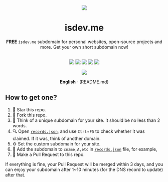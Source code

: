<div align="center">
<a href="https://github.com/"><img src="/cover.png"></a>
<h1>isdev.me</h1>

**FREE** `isdev.me` subdomain for personal websites, open-source projects and more. Get your own short subdomain now!<br><br>

[![](https://img.shields.io/badge/license-MIT-%23EFEFEF?style=flat-square&logoColor=white&labelColor=black)](/LICENSE)
[![](https://img.shields.io/github/issues-pr-closed-raw/katorlys/rweb.site?style=flat-square&logoColor=white&label=applications&labelColor=black&color=%2379E096)](https://github.com/katorlys/rweb.site/pulls)
[![](https://img.shields.io/github/contributors-anon/katorlys/rweb.site?style=flat-square&logoColor=white&label=applicants&labelColor=black&color=%23FFC868)](https://github.com/katorlys/rweb.site/graphs/contributors)
[![](https://img.shields.io/github/commit-activity/m/katorlys/rweb.site?style=flat-square&logoColor=white&label=frequency&labelColor=black&color=%2377CCF6)](https://github.com/katorlys/rweb.site/pulse/monthly)
[![](https://img.shields.io/github/stars/katorlys/rweb.site?style=flat-square&logoColor=white&label=stars&labelColor=black&color=%23FF97A8)](https://github.com/katorlys/rweb.site/stargazers)

[![](https://img.shields.io/badge/Donate-for%20registrar%20fees-%23FF96EE?style=flat-square&logo=buymeacoffee&logoColor=white&labelColor=black)](https://www.buymeacoffee.com/katorly)

**English** · (README.md)

</div>


## How to get one?
1. 🌟 Star this repo.
2. 🍴 Fork this repo.
3. 🧠 Think of a unique subdomain for your site. It should be no less than 2 words. 
4. 🔍 Open [`records.json`](/records.json), and use `Ctrl`+`F5` to check whether it was claimed. If it was, think of another domain.
5. ⚙️ Set the custom subdomain for your site.
6. 📄 Add the subdomain to `cname,A,etc` in [`records.json`](/records.json) file, for example, 
7. 🥰 Make a Pull Request to this repo.

If everything is fine, your Pull Request will be merged within 3 days, and you can enjoy your subdomain after 1~10 minutes (for the DNS record to update) after that.  
